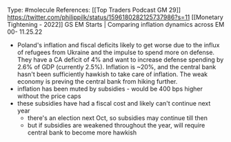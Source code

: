Type: #molecule 
References: [[Top Traders Podcast GM 29]]
https://twitter.com/philippilk/status/1596180282125737986?s=11
[[Monetary Tightening - 2022]]
GS EM Starts | Comparing inflation dynamics across EM 00- 11.25.22

- Poland's inflation and fiscal deficits likely to get worse due to the influx of refugees from Ukraine and the impulse to spend more on defense. They have a CA deficit of 4% and want to increase defense spending by 2.6% of GDP (currently 2.5%). Inflation is ~20%, and the central bank hasn't been sufficiently hawkish to take care of inflation. The weak economy is preving the central bank from hiking further. 
- inflation has been muted by subsidies - would be 400 bps higher without the price caps 
- these subsidies have had a fiscal cost and likely can't continue next year
	- there's an election next Oct, so subsidies may continue till then 
	- but if subsidies are weakened throughout the year, will require central bank to become more hawkish